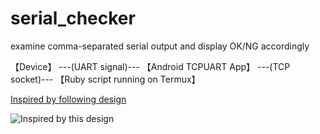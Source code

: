 # serial_checker
examine comma-separated serial output and display OK/NG accordingly

【Device】 ---(UART signal)--- 【Android TCPUART App】 ---(TCP socket)--- 【Ruby script running on Termux】

[Inspired by following design](https://www.danbp.org/p/en/node/140)

![Inspired by this design](https://www.danbp.org/p/sites/default/files/inline-images/Johnny-Five-Android-Termux.PNG)
